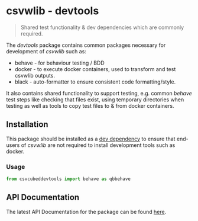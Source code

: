 # csvwlib - devtools

> Shared test functionality & dev dependencies which are commonly required.

The *devtools* package contains common packages necessary for development of *csvwlib* such as:

* behave - for behaviour testing / BDD
* docker - to execute docker containers, used to transform and test csvwlib outputs.
* black - auto-formatter to ensure consistent code formatting/style.

It also contains shared functionality to support testing, e.g. common *behave* test steps like checking that files exist, using temporary directories when testing as well as tools to copy test files to & from docker containers.

## Installation

This package should be installed as a [dev dependency](https://python-poetry.org/docs/cli#options-3) to ensure that end-users of *csvwlib* are not required to install development tools such as docker.

### Usage
```python
from csvcubeddevtools import behave as qbbehave
```

## API Documentation

The latest API Documentation for the package can be found [here](https://ci.floop.org.uk/job/GSS_data/job/csvwlib/job/main/lastSuccessfulBuild/artifact/devtools/docs/_build/html/index.html).
